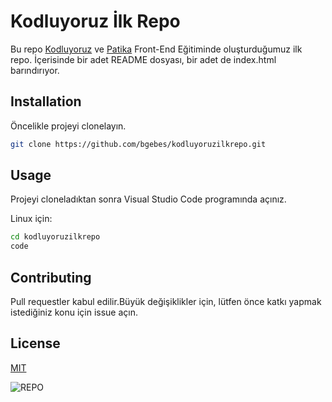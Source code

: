 # Kodluyoruz İlk Repo

Bu repo [Kodluyoruz](https://kodluyoruz.org) ve [Patika](https://patika.dev) Front-End Eğitiminde oluşturduğumuz ilk repo. İçerisinde bir adet README dosyası, bir adet de index.html barındırıyor.
## Installation

Öncelikle projeyi clonelayın.

```bash 
git clone https://github.com/bgebes/kodluyoruzilkrepo.git
```
## Usage
Projeyi cloneladıktan sonra Visual Studio Code programında açınız.

Linux için:

```bash
cd kodluyoruzilkrepo
code 
```

## Contributing
  Pull requestler kabul edilir.Büyük değişiklikler için, lütfen önce katkı yapmak istediğiniz konu için issue açın.

## License

[MIT](https://choosealicense.com/licenses/mit/)


![REPO](https://camo.githubusercontent.com/06cfb69ee04911283e17b4523b0b861f111ad91fd51d7a65f944e6d1a10674bf/68747470733a2f2f6d69726f2e6d656469756d2e636f6d2f6d61782f333135302f322a545a654b306b794854524856763367556938427451672e706e67)